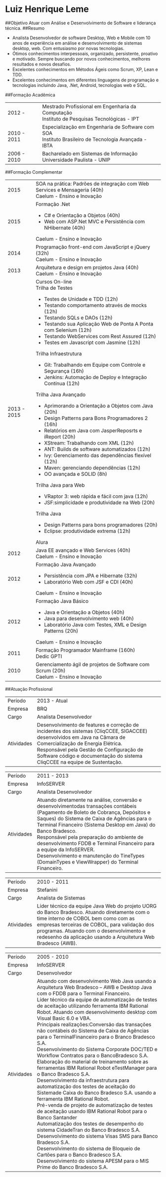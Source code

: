 # Luiz Henrique Leme
##Objetivo
Atuar com Análise e Desenvolvimento de Software e liderança técnica.
##Resumo
<ul>
<li>Analista Desenvolvedor de software Desktop, Web e Mobile com 10 anos de experiência em análise e desenvolvimento de sistemas desktop, web. Com entusiasmo por novas tecnologias.</li>
<li>Ótimos conhecimentos interpessoais, organizado, persistente, proativo e motivado. Sempre buscando por novos conhecimentos, melhores resultados e novos desafios.</li>
<li>Excelentes conhecimentos em Métodos Ágeis como Scrum, XP, Lean e TDD.</li>
<li>Excelentes conhecimentos em diferentes linguagens de programação e tecnologias incluindo Java, .Net, Android, tecnologias web e SQL.</li>
</ul>
##Formação Acadêmica
<table>
  <tr>
    <td>2012 - </td>
    <td>
      Mestrado Profissional em Engenharia da Computação </br>
      Instituto de Pesquisas Tecnológicas - IPT
    </td>
  </tr>
    <td>2010 - 2011 </td>
    <td>
      Especialização em Engenharia de Software com SOA </br>
      Instituto Brasileiro de Tecnologia Avançada - IBTA
    </td>
  </tr>
  </tr>
  <td>2006 - 2010 </td>
    <td>
      Bacharelado em Sistemas de Informação </br>
      Universidade Paulista - UNIP
    </td>
  </tr>  
</table>
##Formação Complementar
<table>
  <tr>
    <td>2015</td>
    <td>
     SOA na prática: Padrões de integração com Web Services e Mensageria (40h)</br>
      Caelum - Ensino e Inovação
    </td>
  </tr>
  <tr>
    <td>2015</td>
    <td>
      Formação .Net
       <ul>
        <li>C# e Orientação a Objetos (40h)</li>
        <li>Web com ASP.Net MVC e Persistência com NHibernate (40h)</li>        
      </ul>
      Caelum - Ensino e Inovação
    </td>
  </tr>
  <tr>
  <td>2014</td>
    <td>
      Programação front-end com JavaScript e jQuery (32h) </br>
      Caelum - Ensino e Inovação
    </td>
  </tr>  
  <tr>
  <td>2013</td>
    <td>
      Arquitetura e design em projetos Java (40h) </br>
      Caelum - Ensino e Inovação
    </td>
  </tr>
  <tr>
  <td>2013 - 2015</td>
    <td>
      Cursos On-line
      </br>Trilha de Testes
      <ul>
        <li>Testes de Unidade e TDD (12h)</li>
        <li>Testando comportamento através de mocks (12h)</li>
        <li>Testando SQLs e DAOs (12h)</li>
        <li>Testando sua Aplicação Web de Ponta A Ponta com Selenium (12h)</li>
        <li>Testando WebServices com Rest Assured (12h)</li>
        <li>Testes em Javascript com Jasmine (12h)</li>
      </ul>
      Trilha Infraestrutura
      <ul>
        <li>Git: Trabalhando em Equipe com Controle e Segurança (16h)</li>
        <li>Jenkins: Automação de Deploy e Integração Contínua (12h)</li>
      </ul>
      Trilha Java Avançado
      <ul>
        <li>Aprimorando a Orientação a Objetos com Java (20h) </li>
        <li>Design Patterns para Bons Programadores 2 (16h) </li>
        <li>Relatórios em Java com JasperReposrts e iReport (20h)</li>
        <li>XStream: Trabalhando com XML (12h)</li>
        <li>ANT: Builds de software automatizados (12h)</li>
        <li>Ivy: Gerenciamento das dependências flexível (12h)</li>
        <li>Maven: gerenciando dependências (12h)</li>
        <li>OO avançada e SOLID (8h)</li>
      </ul>
      Trilha Java para Web
      <ul>
        <li>VRaptor 3: web rápida e fácil com java (12h)</li>
        <li>JSF:simplicidade e produtividade na Web (20h)</li>
      </ul>
      Trilha Java
      <ul>
        <li>Design Patterns para bons programadores (20h)</li>
        <li>Eclipse: produtividade extrema (12h)</li>
      </ul>
      Alura
    </td>
  </tr>  
  <tr>
  <td>2012</td>
    <td>
      Java EE avançado e Web Services (40h) </br>
      Caelum - Ensino e Inovação
    </td>
  </tr>      
  <tr>
  <td>2012</td>
    <td>
      Formação Java Avançado
      <ul>
        <li>Persistência com JPA e Hibernate (32h) </li>
        <li>Laboratório Web com JSF e CDI (40h) </li>
      </ul>
      Caelum - Ensino e Inovação
    </td>
  </tr>
  <tr>
  <td>2012</td>
    <td>
     Formação Java Básico
     <ul>
      <li>Java e Orientação a Objetos (40h) </li>
      <li>Java para desenvolvimento web (40h) </li>
      <li>Laboratório Java com Testes, XML e Design Patterns (20h) </li>
     </ul>
      Caelum - Ensino e Inovação
    </td>
  </tr>
  <tr>
  <td>2011</td>
    <td>
      Formação Programador Mainframe (160h) </br>
      Dedic GPTI
    </td>
  </tr>     
  <tr>
  <td>2010</td>
    <td>
     Gerenciamento ágil de projetos de Software com Scrum (20h) </br>
      Caelum - Ensino e Inovação
    </td>
  </tr>  
</table>
##Atuação Profissional
<table>
  <tr>
    <td>Período</td>
    <td>2013 - Atual</td>
  </tr>
  <tr>
    <td>Empresa</td>
    <td>BRQ</td>
  </tr>  
  <tr>
    <td>Cargo</td>
    <td>Analista Desenvolvedor</td>
  </tr>  
  <tr>
    <td>Atividades</td>
    <td>Desenvolvimento de features e correção de incidentes dos sistemas (CliqCCEE, SIGACCEE) desenvolvidos em Java na Câmara de Comercialização de Energia Elétrica.</br>
Responsável pela Gestão de Configuração de Software código e documentação do sistema CliqCCEE na equipe de Sustentação.
    </td>
  </tr>  
</table>
<table>
  <tr>
    <td>Período</td>
    <td>2011 - 2013</td>
  </tr>
  <tr>
    <td>Empresa</td>
    <td>InfoSERVER</td>
  </tr>  
  <tr>
    <td>Cargo</td>
    <td>Analista Desenvolvedor</td>
  </tr>  
  <tr>
    <td>Atividades</td>
    <td>
    Atuando diretamente na análise, conversão e desenvolvimentodas transações contábeis (Pagamento de Boleto de Cobrança, Depósitos e Saques) do Sistema de Caixa de Agências para o Terminal Financeiro (Sistema Desktop em Java) do Banco Bradesco.</br>
Responsável pela preparação do ambiente de desenvolvimento FDDB e Terminal Financeiro para a equipe da InfoSERVER.</br>
Desenvolvimento e manutenção do TineTypes (DomainTypes e ViewWrapper) do Terminal Financeiro.
    </td>
  </tr>  
</table>
<table>
  <tr>
    <td>Período</td>
    <td>2010 - 2011</td>
  </tr>
  <tr>
    <td>Empresa</td>
    <td>Stefanini</td>
  </tr>  
  <tr>
    <td>Cargo</td>
    <td>Analista de Sistemas</td>
  </tr>  
  <tr>
    <td>Atividades</td>
    <td>
    Líder técnico da equipe Java Web do projeto UORG do Banco Bradesco. Atuando diretamente com o time interno de COBOL bem como com as empresas terceiras de COBOL, para validação dos programas. Atuando com o desenvolvimento e redesenho da aplicação usando a Arquitetura Web Bradesco (AWB).
    </td>
  </tr>  
</table>
<table>
  <tr>
    <td>Período</td>
    <td>2005 - 2010</td>
  </tr>
  <tr>
    <td>Empresa</td>
    <td>InfoSERVER</td>
  </tr>  
  <tr>
    <td>Cargo</td>
    <td>Desenvolvedor</td>
  </tr>  
  <tr>
    <td>Atividades</td>
    <td>Atuando com desenvolvimento Web Java usando a Arquitetura Web Bradesco – AWB e Desktop Java com o FDDB para o Terminal Financeiro.</br>
Líder técnico da equipe de automatização de testes de aceitação utilizando ferramenta IBM Rational Robot.
Atuando com desenvolvimento desktop com Visual Basic 6.0 e VBA.</br>
Principais realizações:Conversão das transações não contábeis do Sistema de Caixa de Agências para o TerminalFinanceiro para o Branco Bradesco S.A. </br>
Desenvolvimento do Sistema Corporate DOC/TED e Workflow Contratos para o BancoBradesco S.A. </br>
Elaboração do material de treinamento sobre as ferramentas IBM Rational Robot eTestManager para o Banco Bradesco S.A.</br>
Desenvolvimento da infraestrutura para automatização dos testes de aceitação do Sistemade Caixa do Banco Bradesco S.A. usando a ferramenta IBM Rational Robot.</br>
Pré-venda de projeto de automatização de testes de aceitação usando IBM Rational Robot para o Banco Santander</br>
Automatização dos testes de desempenho do sistema CidadeTran do Banco Bradesco S.A.</br>
Desenvolvimento do sistema Visas SMS para Banco Bradesco S.A. </br>
Desenvolvimento do sistema de Bloqueio de Cartões para o Banco Bradesco S.A.</br>
Desenvolvimento do sistema APESM para o MIS Prime do Banco Bradesco S.A.
</td>
  </tr>  
</table>

